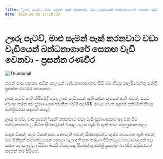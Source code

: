 ```yaml
---
title: "ඌරු පැටව්, මාළු සැමන් පැක් කරනවාට වඩා වැඩියෙන් බන්ධනාගාරේ සෙනඟ වැඩි වෙනවා - ප්‍රසන්න රණවීර"
date: 2025-10-01 17:10:00
---
```


# ඌරු පැටව්, මාළු සැමන් පැක් කරනවාට වඩා වැඩියෙන් බන්ධනාගාරේ සෙනඟ වැඩි වෙනවා - ප්‍රසන්න රණවීර

![Thumbnail](https://helakuru.sgp1.cdn.digitaloceanspaces.com/esana/images/lib/prasanna-ranaveera-n.jpg)

තමන් මාස පහකට අධික කාලයක් බන්ධනාගාරගතව සිටි බව හිටපු පාර්ලිමේන්තු මන්ත්‍රී ප්‍රසන්න රණවීර පවසනවා.

ඌරු පැටව් ඇති කිරීමේදී පවා, ඌරු පැටියෙක් ඇති කරන ක්‍රමයක් ඇති බවත්, එයට අවශ්‍ය කරන ඉඩ ප්‍රමාණයක් පවතින බවයි අද (01) මාධ්‍ය වෙත අදහස් දක්වමින් හිටපු මන්ත්‍රීවරයා සඳහන් කළේ.

ඌරු පැටව්, මාළු සැමන් 'පැක්' කරනවාට වඩා වැඩි ප්‍රමාණයකට අද වන විට බන්ධනාගාරවල සිටින සිරකරුවන් විශාල ලෙස වැඩි වී ඇති බවද ඔහු ප්‍රකාශ කළා.

වතුර ටිකක්, කෑම ටිකක් පවා නොමැති බවත්, සිරකරුවන්ට කුෂ්ඨ හටගෙන ඇති බවත්, එම මිනිසුන් සම්බන්ධයෙන් සොයා බලා අහිංසක තරුණ ජීවිතවලට සාධාරණයක් ඉටු කරන ලෙස ඉල්ලා සිටින බවයි හිටපු පාර්ලිමේන්තු මන්ත්‍රී ප්‍රසන්න රණවීර වැඩිදුරටත් සඳහන් කර සිටියේ.

